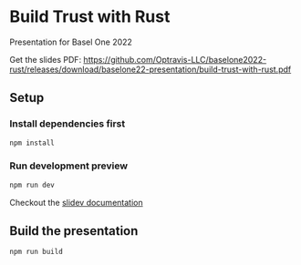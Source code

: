 # Build Trust with Rust

Presentation for Basel One 2022

Get the slides PDF: https://github.com/Optravis-LLC/baselone2022-rust/releases/download/baselone22-presentation/build-trust-with-rust.pdf

## Setup 

### Install dependencies first

```sh
npm install
```

### Run development preview

```sh
npm run dev
```

Checkout the [slidev documentation](https://sli.dev/)

## Build the presentation

```sh
npm run build
```
